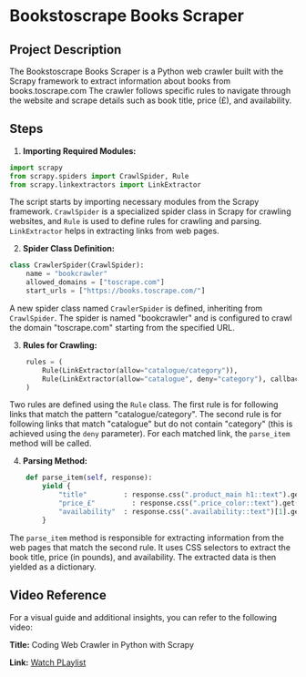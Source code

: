 # Bookstoscrape Books Scraper

## Project Description
The Bookstoscrape Books Scraper is a Python web crawler built with the Scrapy framework to extract information about books from books.toscrape.com The crawler follows specific rules to navigate through the website and scrape details such as book title, price (£), and availability.

## Steps
1. **Importing Required Modules:** 
```python
import scrapy
from scrapy.spiders import CrawlSpider, Rule
from scrapy.linkextractors import LinkExtractor
```
The script starts by importing necessary modules from the Scrapy framework. `CrawlSpider` is a specialized spider class in Scrapy for crawling websites, and `Rule` is used to define rules for crawling and parsing. `LinkExtractor` helps in extracting links from web pages.

2. **Spider Class Definition:** 
```python
class CrawlerSpider(CrawlSpider):
    name = "bookcrawler"
    allowed_domains = ["toscrape.com"]
    start_urls = ["https://books.toscrape.com/"]
```
A new spider class named `CrawlerSpider` is defined, inheriting from `CrawlSpider`. The spider is named "bookcrawler" and is configured to crawl the domain "toscrape.com" starting from the specified URL.

3. **Rules for Crawling:** 
```python
    rules = (
        Rule(LinkExtractor(allow="catalogue/category")),
        Rule(LinkExtractor(allow="catalogue", deny="category"), callback="parse_item"),
    )
```
Two rules are defined using the `Rule` class. The first rule is for following links that match the pattern "catalogue/category". The second rule is for following links that match "catalogue" but do not contain "category" (this is achieved using the `deny` parameter). For each matched link, the `parse_item` method will be called.

4. **Parsing Method:** 
```python
    def parse_item(self, response):
        yield {
            "title"         : response.css(".product_main h1::text").get(),
            "price_£"         : response.css(".price_color::text").get().replace("£",""),
            "availability"  : response.css(".availability::text")[1].get().replace("\n", "").replace("    ", "").replace("In stock ", "").replace("(", "").replace("available)", ""),
        }

```
The `parse_item` method is responsible for extracting information from the web pages that match the second rule. It uses CSS selectors to extract the book title, price (in pounds), and availability. The extracted data is then yielded as a dictionary.


## Video Reference
For a visual guide and additional insights, you can refer to the following video:

**Title:** Coding Web Crawler in Python with Scrapy

**Link:** [Watch PLaylist](https://www.youtube.com/watch?v=m_3gjHGxIJc)
